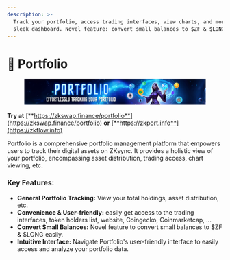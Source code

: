 ```yaml
---
description: >-
  Track your portfolio, access trading interfaces, view charts, and more in our
  sleek dashboard. Novel feature: convert small balances to $ZF & $LONG easily
---
```


# 📂 Portfolio

<figure><img src="../.gitbook/assets/PORTFOLIO.png" alt=""><figcaption></figcaption></figure>

**Try at** [**https://zkswap.finance/portfolio**](https://zkswap.finance/portfolio) **or** [**https://zkport.info**](https://zkflow.info)

Portfolio is a comprehensive portfolio management platform that empowers users to track their digital assets on ZKsync. It provides a holistic view of your portfolio, encompassing asset distribution, trading access, chart viewing, etc.

### **Key Features:**

* **General Portfolio Tracking:** View your total holdings, asset distribution, etc.
* **Convenience & User-friendly:** easily get access to the trading interfaces, token holders list, website, Coingecko, Coinmarketcap, ...
* **Convert Small Balances:** Novel feature to convert small balances to $ZF & $LONG easily.
* **Intuitive Interface:** Navigate Portfolio's user-friendly interface to easily access and analyze your portfolio data.

